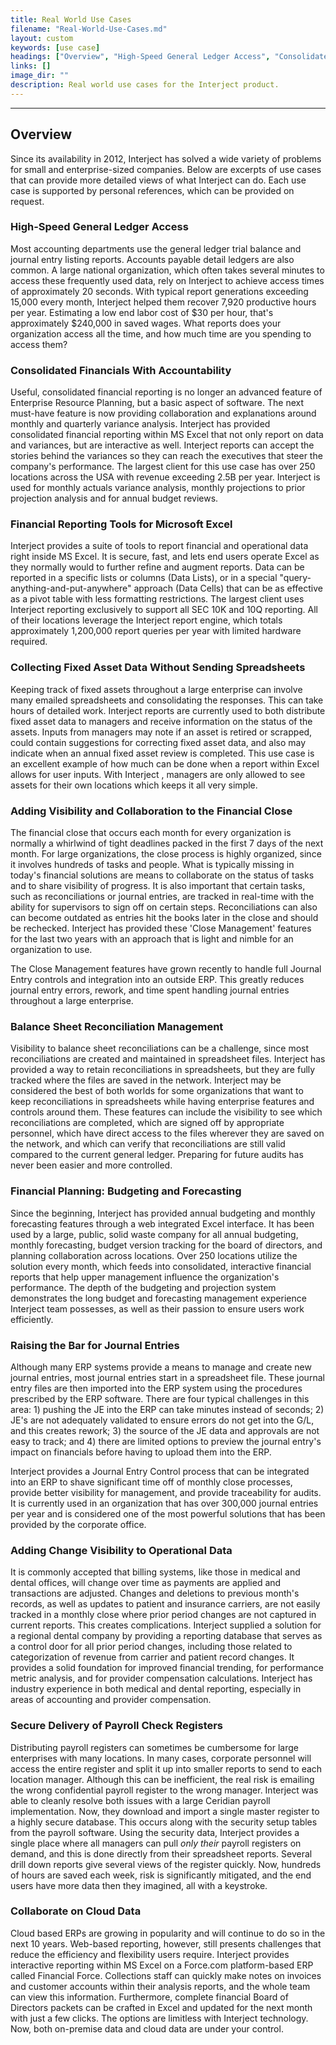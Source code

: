 ```yaml
---
title: Real World Use Cases
filename: "Real-World-Use-Cases.md"
layout: custom
keywords: [use case]
headings: ["Overview", "High-Speed General Ledger Access", "Consolidated Financials With Accountability", "Financial Reporting Tools for Microsoft Excel", "Collecting Fixed Asset Data Without Sending Spreadsheets", "Adding Visibility and Collaboration to the Financial Close", "Balance Sheet Reconciliation Management", "Financial Planning: Budgeting and Forecasting", "Raising the Bar for Journal Entries", "Adding Change Visibility to Operational Data", "Secure Delivery of Payroll Check Registers", "Collaborate on Cloud Data"]
links: []
image_dir: ""
description: Real world use cases for the Interject product.
---
```

* * *

## Overview

Since its availability in 2012, Interject has solved a wide variety of problems for small and enterprise-sized companies. Below are excerpts of use cases that can provide more detailed views of what Interject can do. Each use case is supported by personal references, which can be provided on request.

### High-Speed General Ledger Access

Most accounting departments use the general ledger trial balance and journal entry listing reports. Accounts payable detail ledgers are also common. A large national organization, which often takes several minutes to access these frequently used data, rely on Interject to achieve access times of approximately 20 seconds. With typical report generations exceeding 15,000 every month, Interject helped them recover 7,920 productive hours per year. Estimating a low end labor cost of $30 per hour, that's approximately $240,000 in saved wages. What reports does your organization access all the time, and how much time are you spending to access them?

### Consolidated Financials With Accountability

Useful, consolidated financial reporting is no longer an advanced feature of Enterprise Resource Planning, but a basic aspect of software. The next must-have feature is now providing collaboration and explanations around monthly and quarterly variance analysis. Interject has provided consolidated financial reporting within MS Excel that not only report on data and variances, but are interactive as well. Interject reports can accept the stories behind the variances so they can reach the executives that steer the company's performance. The largest client for this use case has over 250 locations across the USA with revenue exceeding 2.5B per year. Interject is used for monthly actuals variance analysis, monthly projections to prior projection analysis and for annual budget reviews.

### Financial Reporting Tools for Microsoft Excel

Interject provides a suite of tools to report financial and operational data right inside MS Excel. It is secure, fast, and lets end users operate Excel as they normally would to further refine and augment reports. Data can be reported in a specific lists or columns (Data Lists), or in a special "query-anything-and-put-anywhere" approach (Data Cells) that can be as effective as a pivot table with less formatting restrictions. The largest client uses Interject reporting exclusively to support all SEC 10K and 10Q reporting. All of their locations leverage the Interject report engine, which totals approximately 1,200,000 report queries per year with limited hardware required.

### Collecting Fixed Asset Data Without Sending Spreadsheets

Keeping track of fixed assets throughout a large enterprise can involve many emailed spreadsheets and consolidating the responses. This can take hours of detailed work. Interject reports are currently used to both distribute fixed asset data to managers and receive information on the status of the assets. Inputs from managers may note if an asset is retired or scrapped, could contain suggestions for correcting fixed asset data, and also may indicate when an annual fixed asset review is completed. This use case is an excellent example of how much can be done when a report within Excel allows for user inputs. With Interject , managers are only allowed to see assets for their own locations which keeps it all very simple.

### Adding Visibility and Collaboration to the Financial Close

The financial close that occurs each month for every organization is normally a whirlwind of tight deadlines packed in the first 7 days of the next month. For large organizations, the close process is highly organized, since it involves hundreds of tasks and people. What is typically missing in today's financial solutions are means to collaborate on the status of tasks and to share visibility of progress. It is also important that certain tasks, such as reconciliations or journal entries, are tracked in real-time with the ability for supervisors to sign off on certain steps. Reconciliations can also can become outdated as entries hit the books later in the close and should be rechecked. Interject has provided these 'Close Management' features for the last two years with an approach that is light and nimble for an organization to use.

The Close Management features have grown recently to handle full Journal Entry controls and integration into an outside ERP. This greatly reduces journal entry errors, rework, and time spent handling journal entries throughout a large enterprise.

### Balance Sheet Reconciliation Management

Visibility to balance sheet reconciliations can be a challenge, since most reconciliations are created and maintained in spreadsheet files. Interject has provided a way to retain reconciliations in spreadsheets, but they are fully tracked where the files are saved in the network. Interject may be considered the best of both worlds for some organizations that want to keep reconciliations in spreadsheets while having enterprise features and controls around them. These features can include the visibility to see which reconciliations are completed, which are signed off by appropriate personnel, which have direct access to the files wherever they are saved on the network, and which can verify that reconciliations are still valid compared to the current general ledger. Preparing for future audits has never been easier and more controlled.

### Financial Planning: Budgeting and Forecasting

Since the beginning, Interject has provided annual budgeting and monthly forecasting features through a web integrated Excel interface. It has been used by a large, public, solid waste company for all annual budgeting, monthly forecasting, budget version tracking for the board of directors, and planning collaboration across locations. Over 250 locations utilize the solution every month, which feeds into consolidated, interactive financial reports that help upper management influence the organization's performance. The depth of the budgeting and projection system demonstrates the long budget and forecasting management experience Interject team possesses, as well as their passion to ensure users work efficiently.

### Raising the Bar for Journal Entries

Although many ERP systems provide a means to manage and create new journal entries, most journal entries start in a spreadsheet file. These journal entry files are then imported into the ERP system using the procedures prescribed by the ERP software. There are four typical challenges in this area: 1) pushing the JE into the ERP can take minutes instead of seconds; 2) JE's are not adequately validated to ensure errors do not get into the G/L, and this creates rework; 3) the source of the JE data and approvals are not easy to track; and 4) there are limited options to preview the journal entry's impact on financials before having to upload them into the ERP.

Interject provides a Journal Entry Control process that can be integrated into an ERP to shave significant time off of monthly close processes, provide better visibility for management, and provide traceability for audits. It is currently used in an organization that has over 300,000 journal entries per year and is considered one of the most powerful solutions that has been provided by the corporate office.

### Adding Change Visibility to Operational Data

It is commonly accepted that billing systems, like those in medical and dental offices, will change over time as payments are applied and transactions are adjusted. Changes and deletions to previous month's records, as well as updates to patient and insurance carriers, are not easily tracked in a monthly close where prior period changes are not captured in current reports. This creates complications. Interject supplied a solution for a regional dental company by providing a reporting database that serves as a control door for all prior period changes, including those related to categorization of revenue from carrier and patient record changes. It provides a solid foundation for improved financial trending, for performance metric analysis, and for provider compensation calculations. Interject has industry experience in both medical and dental reporting, especially in areas of accounting and provider compensation.

### Secure Delivery of Payroll Check Registers

Distributing payroll registers can sometimes be cumbersome for large enterprises with many locations. In many cases, corporate personnel will access the entire register and split it up into smaller reports to send to each location manager. Although this can be inefficient, the real risk is emailing the wrong confidential payroll register to the wrong manager. Interject was able to cleanly resolve both issues with a large Ceridian payroll implementation. Now, they download and import a single master register to a highly secure database. This occurs along with the security setup tables from the payroll software. Using the security data, Interject provides a single place where all managers can pull _only their_ payroll registers on demand, and this is done directly from their spreadsheet reports. Several drill down reports give several views of the register quickly. Now, hundreds of hours are saved each week, risk is significantly mitigated, and the end users have more data then they imagined, all with a keystroke.

### Collaborate on Cloud Data

Cloud based ERPs are growing in popularity and will continue to do so in the next 10 years. Web-based reporting, however, still presents challenges that reduce the efficiency and flexibility users require. Interject provides interactive reporting within MS Excel on a Force.com platform-based ERP called Financial Force. Collections staff can quickly make notes on invoices and customer accounts within their analysis reports, and the whole team can view this information. Furthermore, complete financial Board of Directors packets can be crafted in Excel and updated for the next month with just a few clicks. The options are limitless with Interject technology. Now, both on-premise data and cloud data are under your control.
